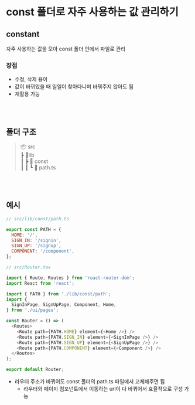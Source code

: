# const 폴더로 자주 사용하는 값 관리하기

## constant 

자주 사용하는 값을 모아 const 폴더 안에서 파일로 관리

### 장점

* 수정, 삭제 용이
* 값이 바뀌었을 때 일일이 찾아다니며 바꿔주지 않아도 됨
* 재활용 가능

<br><br>

## 폴더 구조

> 📦 src  
┣ 📁lib  
┃ ┣ 📁 const  
┃ ┃ ┗ 📄 path.ts

<br><br>

## 예시

```js
// src/lib/const/path.ts

export const PATH = {
  HOME: '/',
  SIGN_IN: '/signin',
  SIGN_UP: '/signup',
  COMPONENT: '/component',
};
```

```js
// src/Router.tsx

import { Route, Routes } from 'react-router-dom';
import React from 'react';

import { PATH } from './lib/const/path';
import {
  SignInPage, SignUpPage, Component, Home,
} from './ui/pages';

const Router = () => (
  <Routes>
    <Route path={PATH.HOME} element={<Home />} />
    <Route path={PATH.SIGN_IN} element={<SignInPage />} />
    <Route path={PATH.SIGN_UP} element={<SignUpPage />} />
    <Route path={PATH.COMPONENT} element={<Component />} />
  </Routes>
);

export default Router;
```

* 라우터 주소가 바뀌어도 const 폴더의 path.ts 파일에서 교체해주면 됨 
  * 라우터와 페이지 컴포넌트에서 이동하는 url이 다 바뀌어서 효율적으로 구성 가능
